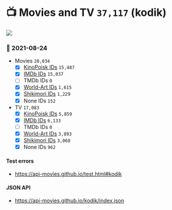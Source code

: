 # :tv: Movies and TV `37,117` (kodik)

<a href="https://API-Movies.github.io"><img src="https://API-Movies.github.io/banner.png?cache"></a>

### :date: 2021-08-24
- Movies `20,034`
  - [x] <a href="https://API-Movies.github.io/kodik/movie_kinopoisk_ids.json">KinoPoisk IDs</a> `15,487`
  - [x] <a href="https://API-Movies.github.io/kodik/movie_imdb_ids.json">IMDb IDs</a> `15,037`
  - [ ] TMDb IDs `0`
  - [x] <a href="https://API-Movies.github.io/kodik/movie_world_art_ids.json">World-Art IDs</a> `1,615`
  - [x] <a href="https://API-Movies.github.io/kodik/movie_shikimori_ids.json">Shikimori IDs</a> `1,229`
  - [x] None IDs `152`
- TV `17,083`
  - [x] <a href="https://API-Movies.github.io/kodik/tv_kinopoisk_ids.json">KinoPoisk IDs</a> `5,859`
  - [x] <a href="https://API-Movies.github.io/kodik/tv_imdb_ids.json">IMDb IDs</a> `6,133`
  - [ ] TMDb IDs `0`
  - [x] <a href="https://API-Movies.github.io/kodik/tv_world_art_ids.json">World-Art IDs</a> `3,893`
  - [x] <a href="https://API-Movies.github.io/kodik/tv_shikimori_ids.json">Shikimori IDs</a> `3,068`
  - [x] None IDs `962`
#### Test errors
- <a href='https://api-movies.github.io/test.html#kodik'>https://api-movies.github.io/test.html#kodik</a>
#### JSON API
- <a href='https://api-movies.github.io/kodik/index.json'>https://api-movies.github.io/kodik/index.json</a>
